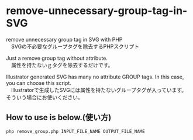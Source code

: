 remove-unnecessary-group-tag-in-SVG
===================================

remove unnecessary group tag in SVG with PHP  
　SVGの不必要なグループタグを除去するPHPスクリプト

Just a remove group tag without attribute.  
　属性を持たないｇタグを除去するだけです。  

Illustrator generated SVG has many no attribute GROUP tags. In this case, you can choose this script.  
　Illustratorで生成したSVGには属性を持たないグループタグが入っています。そういう場合にお使いください。

## How to use is below.(使い方)

`php remove_group.php INPUT_FILE_NAME OUTPUT_FILE_NAME`